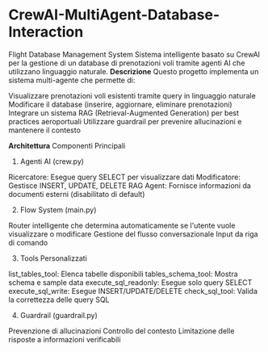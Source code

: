 ﻿# CrewAI-MultiAgent-Database-Interaction

Flight Database Management System
Sistema intelligente basato su CrewAI per la gestione di un database di prenotazioni voli tramite agenti AI che utilizzano linguaggio naturale.
****Descrizione****
Questo progetto implementa un sistema multi-agente che permette di:

Visualizzare prenotazioni voli esistenti tramite query in linguaggio naturale
Modificare il database (inserire, aggiornare, eliminare prenotazioni)
Integrare un sistema RAG (Retrieval-Augmented Generation) per best practices aeroportuali
Utilizzare guardrail per prevenire allucinazioni e mantenere il contesto

****Architettura****
Componenti Principali
1. Agenti AI (crew.py)

Ricercatore: Esegue query SELECT per visualizzare dati
Modificatore: Gestisce INSERT, UPDATE, DELETE
RAG Agent: Fornisce informazioni da documenti esterni (disabilitato di default)

2. Flow System (main.py)

Router intelligente che determina automaticamente se l'utente vuole visualizzare o modificare
Gestione del flusso conversazionale
Input da riga di comando

3. Tools Personalizzati

list_tables_tool: Elenca tabelle disponibili
tables_schema_tool: Mostra schema e sample data
execute_sql_readonly: Esegue solo query SELECT
execute_sql_write: Esegue INSERT/UPDATE/DELETE
check_sql_tool: Valida la correttezza delle query SQL

4. Guardrail (guardrail.py)

Prevenzione di allucinazioni
Controllo del contesto
Limitazione delle risposte a informazioni verificabili

